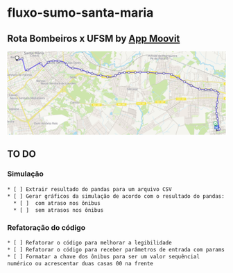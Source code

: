 # fluxo-sumo-santa-maria

## Rota Bombeiros x UFSM by [App Moovit](https://moovitapp.com/santa_maria-4143/poi/UFSM/Parada%20Bombeiros/pt-br?tll=-29.71735_-53.71705&fll=-29.689202_-53.81529&customerId=4908&ref=7&poiType=error)

![image](resources/rotaA.png)

## TO DO

### Simulação

    * [ ] Extrair resultado do pandas para um arquivo CSV
    * [ ] Gerar gráficos da simulação de acordo com o resultado do pandas:
      * [ ]  com atraso nos ônibus
      * [ ]  sem atrasos nos ônibus

### Refatoração do código

    * [ ] Refatorar o código para melhorar a legibilidade
    * [ ] Refatorar o código para receber parâmetros de entrada com params
    * [ ] Formatar a chave dos ônibus para ser um valor sequêncial numérico ou acrescentar duas casas 00 na frente
